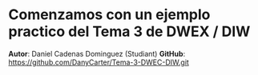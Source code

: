 # Comenzamos con un ejemplo practico del Tema 3 de DWEX / DIW

**Autor**: Daniel Cadenas Dominguez (Studiant)
**GitHub**: https://github.com/DanyCarter/Tema-3-DWEC-DIW.git